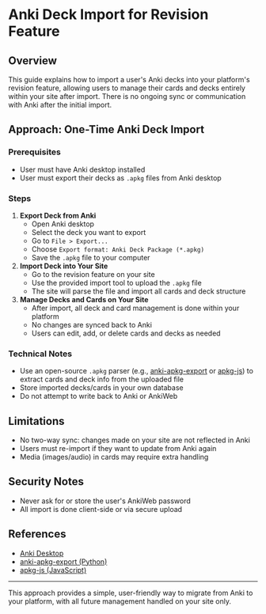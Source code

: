 # Anki Deck Import for Revision Feature

## Overview
This guide explains how to import a user's Anki decks into your platform's revision feature, allowing users to manage their cards and decks entirely within your site after import. There is no ongoing sync or communication with Anki after the initial import.

## Approach: One-Time Anki Deck Import

### Prerequisites
- User must have Anki desktop installed
- User must export their decks as `.apkg` files from Anki desktop

### Steps
1. **Export Deck from Anki**
   - Open Anki desktop
   - Select the deck you want to export
   - Go to `File > Export...`
   - Choose `Export format: Anki Deck Package (*.apkg)`
   - Save the `.apkg` file to your computer
2. **Import Deck into Your Site**
   - Go to the revision feature on your site
   - Use the provided import tool to upload the `.apkg` file
   - The site will parse the file and import all cards and deck structure
3. **Manage Decks and Cards on Your Site**
   - After import, all deck and card management is done within your platform
   - No changes are synced back to Anki
   - Users can edit, add, or delete cards and decks as needed

### Technical Notes
- Use an open-source `.apkg` parser (e.g., [anki-apkg-export](https://github.com/ospalh/anki-apkg-export) or [apkg-js](https://github.com/Arthur-Milchior/apkg-js)) to extract cards and deck info from the uploaded file
- Store imported decks/cards in your own database
- Do not attempt to write back to Anki or AnkiWeb

## Limitations
- No two-way sync: changes made on your site are not reflected in Anki
- Users must re-import if they want to update from Anki again
- Media (images/audio) in cards may require extra handling

## Security Notes
- Never ask for or store the user's AnkiWeb password
- All import is done client-side or via secure upload

## References
- [Anki Desktop](https://apps.ankiweb.net/)
- [anki-apkg-export (Python)](https://github.com/ospalh/anki-apkg-export)
- [apkg-js (JavaScript)](https://github.com/Arthur-Milchior/apkg-js)

---

This approach provides a simple, user-friendly way to migrate from Anki to your platform, with all future management handled on your site only.
